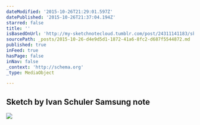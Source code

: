 ```yaml
---
dateModified: '2015-10-26T21:29:01.597Z'
datePublished: '2015-10-26T21:37:04.194Z'
starred: false
title: ''
isBasedOnUrl: 'http://my-sketchnotecloud.tumblr.com/post/24311141183/sketch-by-ivan-schuler-samsung-note'
sourcePath: _posts/2015-10-26-d4e9d5d1-1872-41a6-8fc2-d687f5544872.md
published: true
inFeed: true
hasPage: false
inNav: false
_context: 'http://schema.org'
_type: MediaObject

---
```

<article style=""><h1>Sketch by Ivan Schuler Samsung note</h1><p></p><img src="http://41.media.tumblr.com/tumblr_m50yf2vroc1rpz8n2o1_1280.jpg" /></article>